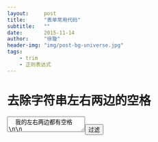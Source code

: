 ```yaml
---
layout:     post
title:      "表单常用代码"
subtitle:   ""
date:       2015-11-14
author:     "徐璇"
header-img: "img/post-bg-universe.jpg"
tags:
    - trim
    - 正则表达式
---
```


# 去除字符串左右两边的空格
<textarea type="text" id="tvalue" width="500" height="200">  我的左右两边都有空格   \n\n </textarea><input type="button" id="tbtn" value="过滤">

<script>
window.onload = function() {
	var tvalue = document.getElementById("tvalue"),
		tbtn = document.getElementById("tbtn");

		tbtn.onclick = function() {
			tvalue.value = tvalue.value.replace(/^(\s|\u00A0)+|(\s|\u00A0)+$/g, "")
		}
}

</script>